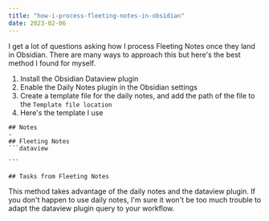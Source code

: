 ```yaml
---
title: "how-i-process-fleeting-notes-in-obsidian"
date: 2023-02-06
---
```

I get a lot of questions asking how I process Fleeting Notes once they land in Obsidian. There are many ways to approach this but here's the best method I found for myself.

1. Install the Obsidian Dataview plugin
2. Enable the Daily Notes plugin in the Obsidian settings
3. Create a template file for the daily notes, and add the path of the file to the `Template file location`
4. Here's the template I use 
````
## Notes
- 
## Fleeting Notes
```dataview

```

## Tasks from Fleeting Notes
````


This method takes advantage of the daily notes and the dataview plugin. If you don't happen to use daily notes, I'm sure it won't be too much trouble to adapt the dataview plugin query to your workflow.
